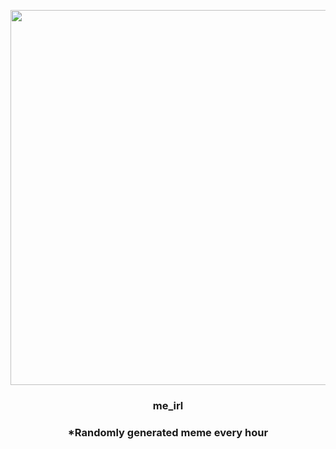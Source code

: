 <p align="center">
        <img src="https://i.imgflip.com/3jso7i.jpg" width="600" height="600">
        </p>
        <h3 align="center">me_irl</h3>
        <h3 align="center">*Randomly generated meme every hour</h3>
    